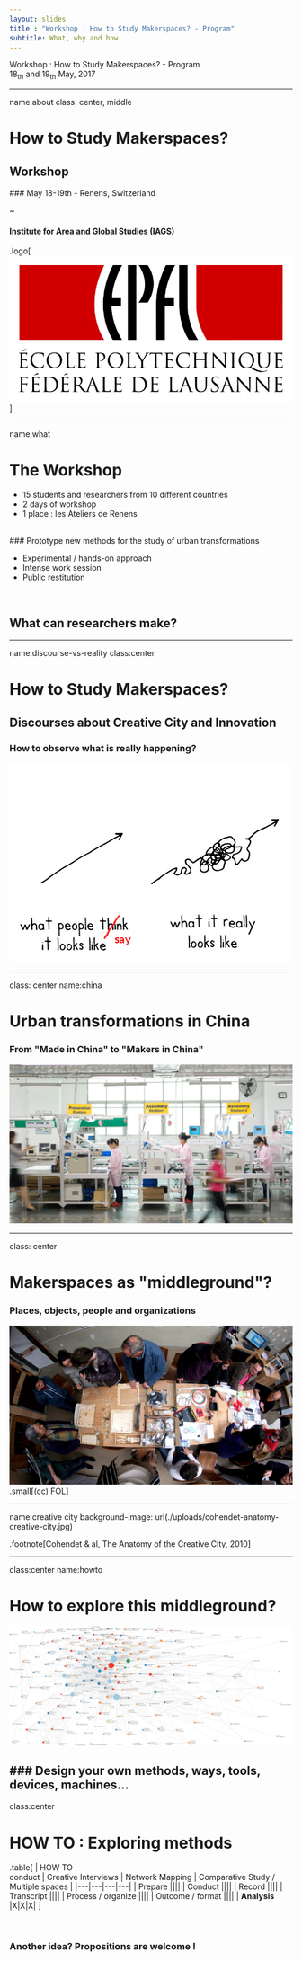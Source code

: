 ```yaml
---
layout: slides
title : "Workshop : How to Study Makerspaces? - Program"
subtitle: What, why and how
---
```


<div markdown="0">

Workshop : How to Study Makerspaces? - Program
<br>
18<sub>th</sub> and 19<sub>th</sub> May, 2017

---
name:about
class: center, middle


# How to Study Makerspaces?

## Workshop
### May 18-19th - Renens, Switzerland

~
#### Institute for Area and Global Studies (IAGS)

.logo[
![logo EPFL](./images/EPFL-Logo-RVB-96.jpg)
]

---
name:what

# The Workshop

* 15 students and researchers from 10 different countries
* 2 days of workshop
* 1 place : les Ateliers de Renens

<br>
### Prototype new methods for the study of urban transformations

* Experimental / hands-on approach
* Intense work session
* Public restitution  

<br>

## What can researchers make?

---
name:discourse-vs-reality
class:center

# How to Study Makerspaces?
## Discourses about Creative City and Innovation
### How to observe what is really happening?

![](./uploads/success-perception-vs-reality.jpg)

---
class: center
name:china

# Urban transformations in China
### From "Made in China" to "Makers in China"
![](./uploads/PCH-Sustainability-Shenzhen-1920x1080.jpg)

---
class: center
# Makerspaces as "middleground"?
### Places, objects, people and organizations

![Workshop pic](./uploads/fol1.jpg)
.small[(cc) FOL]

---
name:creative city
background-image: url(./uploads/cohendet-anatomy-creative-city.jpg)

.footnote[Cohendet & al, The Anatomy of the Creative City, 2010]

---
class:center
name:howto

# How to explore this middleground?

![](./uploads/ARC5_landscape.png)

### Design your own methods, ways, tools, devices, machines...
---
class:center
# HOW TO : Exploring methods

.table[
| HOW TO <br> conduct | Creative Interviews | Network Mapping | Comparative Study / Multiple spaces |
|---|---|---|---|
| Prepare ||||
| Conduct ||||
| Record ||||
| Transcript ||||
| Process / organize ||||
| Outcome / format ||||
| **Analysis** |X|X|X|
]

<br>

### Another idea? Propositions are welcome !


</div>
